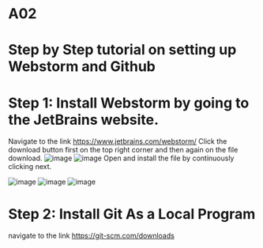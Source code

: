 # A02
# Step by Step tutorial on setting up Webstorm and Github 
# Step 1: Install Webstorm by going to the JetBrains website.
Navigate to the link https://www.jetbrains.com/webstorm/
Click the download button first on the top right corner and then again on the file download.
![image](https://github.com/AKhalifa20/A02/assets/123400312/12bd432b-745a-46fe-b9ca-2e98d4b0a36f)
![image](https://github.com/AKhalifa20/A02/assets/123400312/89e321d6-f9b3-4792-bb39-fd42826cf9b1)
Open and install the file by continuously clicking next.

![image](https://github.com/AKhalifa20/A02/assets/123400312/9be8cee8-76e2-4384-9e94-a56126ab4643)
![image](https://github.com/AKhalifa20/A02/assets/123400312/d02aa662-4254-4fd3-b6ae-d16f17f1fd67)
![image](https://github.com/AKhalifa20/A02/assets/123400312/dad4a8ba-589c-4795-b209-491ef10813c6)
# Step 2: Install Git As a Local Program
navigate to the link https://git-scm.com/downloads
